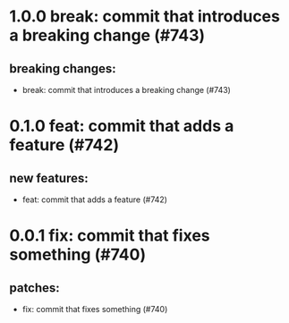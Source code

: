 # 1.0.0 break: commit that introduces a breaking change (#743)

## breaking changes:
* break: commit that introduces a breaking change (#743)

# 0.1.0 feat: commit that adds a feature (#742)

## new features:
* feat: commit that adds a feature (#742)

# 0.0.1 fix: commit that fixes something (#740)

## patches:
* fix: commit that fixes something (#740)

